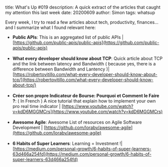 title: What's Up #019
description: A quick extract of the articles that caught my attention this last week
date: 20200609
author: Simon
tags: whatsup

Every week, I try to read a few articles about tech, productivity, finances... and I summarize what I found relevant here:

* __Public APIs__: This is an aggregated list of public APIs | [https://github.com/public-apis/public-apis](https://github.com/public-apis/public-apis)
<br></br>
* __What every developer should know about TCP__: Quick article about TCP and the link between latency and Bandwidth ( because yes, there is a difference between Bandwidth and Lantency )| [https://robertovitillo.com/what-every-developer-should-know-about-tcp/](https://robertovitillo.com/what-every-developer-should-know-about-tcp/)
<br></br>
* __Créer son propre Indicateur de Bourse: Pourquoi et Comment le Faire ?__: ( In French ) A nice tutorial that explain how to implement your own pro real time indicator | [https://www.youtube.com/watch?v=kdD6MGGMCrs](https://www.youtube.com/watch?v=kdD6MGGMCrs)
<br></br>
* __Awesome Agile__: Awesome List of resources on Agile Software Development | [https://github.com/lorabv/awesome-agile](https://github.com/lorabv/awesome-agile)
<br></br>
* __6 Habits of Super Learners__: Learning = Investment !| [https://medium.com/personal-growth/6-habits-of-super-learners-63d466a254fd](https://medium.com/personal-growth/6-habits-of-super-learners-63d466a254fd)
<br></br>
